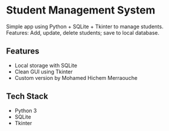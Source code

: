 # Student Management System
Simple app using Python + SQLite + Tkinter to manage students.  
Features: Add, update, delete students; save to local database.

## Features
- Local storage with SQLite
- Clean GUI using Tkinter
- Custom version by Mohamed Hichem Merraouche

## Tech Stack
- Python 3
- SQLite
- Tkinter
